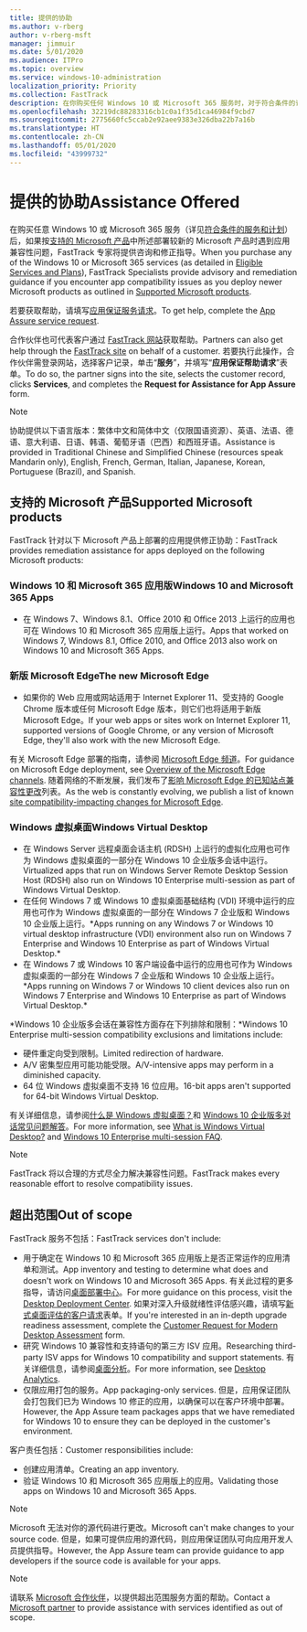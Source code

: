 ```yaml
---
title: 提供的协助
ms.author: v-rberg
author: v-rberg-msft
manager: jimmuir
ms.date: 5/01/2020
ms.audience: ITPro
ms.topic: overview
ms.service: windows-10-administration
localization_priority: Priority
ms.collection: FastTrack
description: 在你购买任何 Windows 10 或 Microsoft 365 服务时，对于符合条件的订阅，FastTrack 专家将免费提供咨询和修正指南来支持客户部署到 Windows 10 和 Microsoft 365 应用版并保持最新状态。
ms.openlocfilehash: 32219dc88283316cb1c0a1f35d1ca46984f9cbd7
ms.sourcegitcommit: 2775660fc5ccab2e92aee9383e326dba22b7a16b
ms.translationtype: HT
ms.contentlocale: zh-CN
ms.lasthandoff: 05/01/2020
ms.locfileid: "43999732"
---
```

# <a name="assistance-offered"></a><span data-ttu-id="d4aad-103">提供的协助</span><span class="sxs-lookup"><span data-stu-id="d4aad-103">Assistance Offered</span></span>  

<span data-ttu-id="d4aad-104">在购买任意 Windows 10 或 Microsoft 365 服务（详见[符合条件的服务和计划](M365-eligible-services-and-plans.md)）后，如果按[支持的 Microsoft 产品](#supported-microsoft-products)中所述部署较新的 Microsoft 产品时遇到应用兼容性问题，FastTrack 专家将提供咨询和修正指导。</span><span class="sxs-lookup"><span data-stu-id="d4aad-104">When you purchase any of the Windows 10 or Microsoft 365 services (as detailed in [Eligible Services and Plans](M365-eligible-services-and-plans.md)), FastTrack Specialists provide advisory and remediation guidance if you encounter app compatibility issues as you deploy newer Microsoft products as outlined in [Supported Microsoft products](#supported-microsoft-products).</span></span>

<span data-ttu-id="d4aad-105">若要获取帮助，请填写[应用保证服务请求](https://go.microsoft.com/fwlink/?linkid=2022721)。</span><span class="sxs-lookup"><span data-stu-id="d4aad-105">To get help, complete the [App Assure service request](https://go.microsoft.com/fwlink/?linkid=2022721).</span></span>

<span data-ttu-id="d4aad-106">合作伙伴也可代表客户通过 [FastTrack 网站](https://go.microsoft.com/fwlink/?linkid=780698)获取帮助。</span><span class="sxs-lookup"><span data-stu-id="d4aad-106">Partners can also get help through the [FastTrack site](https://go.microsoft.com/fwlink/?linkid=780698) on behalf of a customer.</span></span> <span data-ttu-id="d4aad-107">若要执行此操作，合作伙伴需登录网站，选择客户记录，单击“**服务**”，并填写“**应用保证帮助请求**”表单。</span><span class="sxs-lookup"><span data-stu-id="d4aad-107">To do so, the partner signs into the site, selects the customer record, clicks **Services**, and completes the **Request for Assistance for App Assure** form.</span></span>

> [!NOTE]
> <span data-ttu-id="d4aad-108">协助提供以下语言版本：繁体中文和简体中文（仅限国语资源）、英语、法语、德语、意大利语、日语、韩语、葡萄牙语（巴西）和西班牙语。</span><span class="sxs-lookup"><span data-stu-id="d4aad-108">Assistance is provided in Traditional Chinese and Simplified Chinese (resources speak Mandarin only), English, French, German, Italian, Japanese, Korean, Portuguese (Brazil), and Spanish.</span></span> 

## <a name="supported-microsoft-products"></a><span data-ttu-id="d4aad-109">支持的 Microsoft 产品</span><span class="sxs-lookup"><span data-stu-id="d4aad-109">Supported Microsoft products</span></span>

<span data-ttu-id="d4aad-110">FastTrack 针对以下 Microsoft 产品上部署的应用提供修正协助：</span><span class="sxs-lookup"><span data-stu-id="d4aad-110">FastTrack provides remediation assistance for apps deployed on the following Microsoft products:</span></span>

### <a name="windows-10-and-microsoft-365-apps"></a><span data-ttu-id="d4aad-111">Windows 10 和 Microsoft 365 应用版</span><span class="sxs-lookup"><span data-stu-id="d4aad-111">Windows 10 and Microsoft 365 Apps</span></span>

- <span data-ttu-id="d4aad-112">在 Windows 7、Windows 8.1、Office 2010 和 Office 2013 上运行的应用也可在 Windows 10 和 Microsoft 365 应用版上运行。</span><span class="sxs-lookup"><span data-stu-id="d4aad-112">Apps that worked on Windows 7, Windows 8.1, Office 2010, and Office 2013 also work on Windows 10 and Microsoft 365 Apps.</span></span>

### <a name="the-new-microsoft-edge"></a><span data-ttu-id="d4aad-113">新版 Microsoft Edge</span><span class="sxs-lookup"><span data-stu-id="d4aad-113">The new Microsoft Edge</span></span>

- <span data-ttu-id="d4aad-114">如果你的 Web 应用或网站适用于 Internet Explorer 11、受支持的 Google Chrome 版本或任何 Microsoft Edge 版本，则它们也将适用于新版 Microsoft Edge。</span><span class="sxs-lookup"><span data-stu-id="d4aad-114">If your web apps or sites work on Internet Explorer 11, supported versions of Google Chrome, or any version of Microsoft Edge, they'll also work with the new Microsoft Edge.</span></span>

<span data-ttu-id="d4aad-115">有关 Microsoft Edge 部署的指南，请参阅 [Microsoft Edge 频道](https://docs.microsoft.com/DeployEdge/microsoft-edge-channels)。</span><span class="sxs-lookup"><span data-stu-id="d4aad-115">For guidance on Microsoft Edge deployment, see [Overview of the Microsoft Edge channels](https://docs.microsoft.com/DeployEdge/microsoft-edge-channels).</span></span> <span data-ttu-id="d4aad-116">随着网络的不断发展，我们发布了[影响 Microsoft Edge 的已知站点兼容性更改](https://docs.microsoft.com/microsoft-edge/web-platform/site-impacting-changes)列表。</span><span class="sxs-lookup"><span data-stu-id="d4aad-116">As the web is constantly evolving, we publish a list of known [site compatibility-impacting changes for Microsoft Edge](https://docs.microsoft.com/microsoft-edge/web-platform/site-impacting-changes).</span></span>

### <a name="windows-virtual-desktop"></a><span data-ttu-id="d4aad-117">Windows 虚拟桌面</span><span class="sxs-lookup"><span data-stu-id="d4aad-117">Windows Virtual Desktop</span></span>

- <span data-ttu-id="d4aad-118">在 Windows Server 远程桌面会话主机 (RDSH) 上运行的虚拟化应用也可作为 Windows 虚拟桌面的一部分在 Windows 10 企业版多会话中运行。</span><span class="sxs-lookup"><span data-stu-id="d4aad-118">Virtualized apps that run on Windows Server Remote Desktop Session Host (RDSH) also run on Windows 10 Enterprise multi-session as part of Windows Virtual Desktop.</span></span>
- <span data-ttu-id="d4aad-119">在任何 Windows 7 或 Windows 10 虚拟桌面基础结构 (VDI) 环境中运行的应用也可作为 Windows 虚拟桌面的一部分在 Windows 7 企业版和 Windows 10 企业版上运行。\*</span><span class="sxs-lookup"><span data-stu-id="d4aad-119">Apps running on any Windows 7 or Windows 10 virtual desktop infrastructure (VDI) environment also run on Windows 7 Enterprise and Windows 10 Enterprise as part of Windows Virtual Desktop.\*</span></span>
- <span data-ttu-id="d4aad-120">在 Windows 7 或 Windows 10 客户端设备中运行的应用也可作为 Windows 虚拟桌面的一部分在 Windows 7 企业版和 Windows 10 企业版上运行。\*</span><span class="sxs-lookup"><span data-stu-id="d4aad-120">Apps running on Windows 7 or Windows 10 client devices also run on Windows 7 Enterprise and Windows 10 Enterprise as part of Windows Virtual Desktop.\*</span></span>

<span data-ttu-id="d4aad-121">\*Windows 10 企业版多会话在兼容性方面存在下列排除和限制：</span><span class="sxs-lookup"><span data-stu-id="d4aad-121">\*Windows 10 Enterprise multi-session compatibility exclusions and limitations include:</span></span>
- <span data-ttu-id="d4aad-122">硬件重定向受到限制。</span><span class="sxs-lookup"><span data-stu-id="d4aad-122">Limited redirection of hardware.</span></span>
- <span data-ttu-id="d4aad-123">A/V 密集型应用可能功能受限。</span><span class="sxs-lookup"><span data-stu-id="d4aad-123">A/V-intensive apps may perform in a diminished capacity.</span></span>
- <span data-ttu-id="d4aad-124">64 位 Windows 虚拟桌面不支持 16 位应用。</span><span class="sxs-lookup"><span data-stu-id="d4aad-124">16-bit apps aren't supported for 64-bit Windows Virtual Desktop.</span></span>

<span data-ttu-id="d4aad-125">有关详细信息，请参阅[什么是 Windows 虚拟桌面？](https://docs.microsoft.com/azure/virtual-desktop/overview)和 [Windows 10 企业版多对话常见问题解答](https://docs.microsoft.com/azure/virtual-desktop/windows-10-multisession-faq)。</span><span class="sxs-lookup"><span data-stu-id="d4aad-125">For more information, see [What is Windows Virtual Desktop?](https://docs.microsoft.com/azure/virtual-desktop/overview) and [Windows 10 Enterprise multi-session FAQ](https://docs.microsoft.com/azure/virtual-desktop/windows-10-multisession-faq).</span></span>

> [!NOTE]
> <span data-ttu-id="d4aad-126">FastTrack 将以合理的方式尽全力解决兼容性问题。</span><span class="sxs-lookup"><span data-stu-id="d4aad-126">FastTrack makes every reasonable effort to resolve compatibility issues.</span></span> 

## <a name="out-of-scope"></a><span data-ttu-id="d4aad-127">超出范围</span><span class="sxs-lookup"><span data-stu-id="d4aad-127">Out of scope</span></span>

<span data-ttu-id="d4aad-128">FastTrack 服务不包括：</span><span class="sxs-lookup"><span data-stu-id="d4aad-128">FastTrack services don't include:</span></span>
- <span data-ttu-id="d4aad-129">用于确定在 Windows 10 和 Microsoft 365 应用版上是否正常运作的应用清单和测试。</span><span class="sxs-lookup"><span data-stu-id="d4aad-129">App inventory and testing to determine what does and doesn't work on Windows 10 and Microsoft 365 Apps.</span></span> <span data-ttu-id="d4aad-130">有关此过程的更多指导，请访问[桌面部署中心](https://go.microsoft.com/fwlink/?linkid=2080140)。</span><span class="sxs-lookup"><span data-stu-id="d4aad-130">For more guidance on this process, visit the [Desktop Deployment Center](https://go.microsoft.com/fwlink/?linkid=2080140).</span></span> <span data-ttu-id="d4aad-131">如果对深入升级就绪性评估感兴趣，请填写[新式桌面评估的客户请求](https://go.microsoft.com/fwlink/?linkid=2053818)表单。</span><span class="sxs-lookup"><span data-stu-id="d4aad-131">If you're interested in an in-depth upgrade readiness assessment, complete the [Customer Request for Modern Desktop Assessment](https://go.microsoft.com/fwlink/?linkid=2053818) form.</span></span>
- <span data-ttu-id="d4aad-132">研究 Windows 10 兼容性和支持语句的第三方 ISV 应用。</span><span class="sxs-lookup"><span data-stu-id="d4aad-132">Researching third-party ISV apps for Windows 10 compatibility and support statements.</span></span> <span data-ttu-id="d4aad-133">有关详细信息，请参阅[桌面分析](https://docs.microsoft.com/sccm/desktop-analytics/overview)。</span><span class="sxs-lookup"><span data-stu-id="d4aad-133">For more information, see [Desktop Analytics](https://docs.microsoft.com/sccm/desktop-analytics/overview).</span></span>
- <span data-ttu-id="d4aad-134">仅限应用打包的服务。</span><span class="sxs-lookup"><span data-stu-id="d4aad-134">App packaging-only services.</span></span> <span data-ttu-id="d4aad-135">但是，应用保证团队会打包我们已为 Windows 10 修正的应用，以确保可以在客户环境中部署。</span><span class="sxs-lookup"><span data-stu-id="d4aad-135">However, the App Assure team packages apps that we have remediated for Windows 10 to ensure they can be deployed in the customer's environment.</span></span>

<span data-ttu-id="d4aad-136">客户责任包括：</span><span class="sxs-lookup"><span data-stu-id="d4aad-136">Customer responsibilities include:</span></span>
- <span data-ttu-id="d4aad-137">创建应用清单。</span><span class="sxs-lookup"><span data-stu-id="d4aad-137">Creating an app inventory.</span></span>
- <span data-ttu-id="d4aad-138">验证 Windows 10 和 Microsoft 365 应用版上的应用。</span><span class="sxs-lookup"><span data-stu-id="d4aad-138">Validating those apps on Windows 10 and Microsoft 365 Apps.</span></span>

> [!NOTE]
> <span data-ttu-id="d4aad-139">Microsoft 无法对你的源代码进行更改。</span><span class="sxs-lookup"><span data-stu-id="d4aad-139">Microsoft can't make changes to your source code.</span></span> <span data-ttu-id="d4aad-140">但是，如果可提供应用的源代码，则应用保证团队可向应用开发人员提供指导。</span><span class="sxs-lookup"><span data-stu-id="d4aad-140">However, the App Assure team can provide guidance to app developers if the source code is available for your apps.</span></span>

> [!NOTE]
> <span data-ttu-id="d4aad-141">请联系 [Microsoft 合作伙伴](https://go.microsoft.com/fwlink/?linkid=2080150)，以提供超出范围服务方面的帮助。</span><span class="sxs-lookup"><span data-stu-id="d4aad-141">Contact a [Microsoft partner](https://go.microsoft.com/fwlink/?linkid=2080150) to provide assistance with services identified as out of scope.</span></span>


